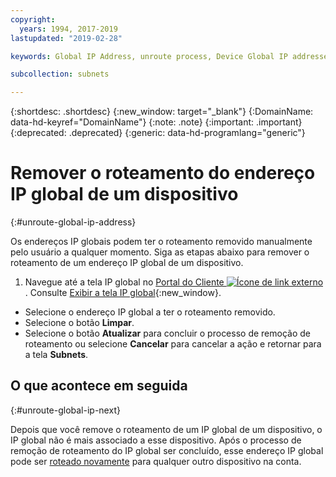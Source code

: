 ```yaml
---
copyright:
  years: 1994, 2017-2019
lastupdated: "2019-02-28"

keywords: Global IP Address, unroute process, Device Global IP addresses

subcollection: subnets

---
```


{:shortdesc: .shortdesc}
{:new_window: target="_blank"}
{:DomainName: data-hd-keyref="DomainName"}
{:note: .note}
{:important: .important}
{:deprecated: .deprecated}
{:generic: data-hd-programlang="generic"}

# Remover o roteamento do endereço IP global de um dispositivo
{:#unroute-global-ip-address}

Os endereços IP globais podem ter o roteamento removido manualmente pelo usuário a qualquer momento. Siga as etapas abaixo para remover o roteamento de um endereço IP global de um dispositivo.

1. Navegue até a tela IP global no [Portal do Cliente ![Ícone de link externo](../../icons/launch-glyph.svg "Ícone de link externo")](https://{DomainName}/). Consulte [Exibir
a tela IP global](/docs/infrastructure/subnets?topic=subnets-display-global-ip-screen){:new_window}.
* Selecione o endereço IP global a ter o roteamento removido.
* Selecione o botão **Limpar**.
* Selecione o botão **Atualizar** para concluir o processo de remoção de roteamento ou selecione **Cancelar** para cancelar a ação e retornar para a tela **Subnets**.

## O que acontece em seguida
{:#unroute-global-ip-next}

Depois que você remove o roteamento de um IP global de um dispositivo, o IP global não é mais associado a esse dispositivo. Após o processo de remoção de roteamento do IP global ser concluído, esse endereço IP global pode ser [roteado novamente](/docs/infrastructure/subnets?topic=subnets-route-global-ip-address-device) para qualquer outro dispositivo na conta.
